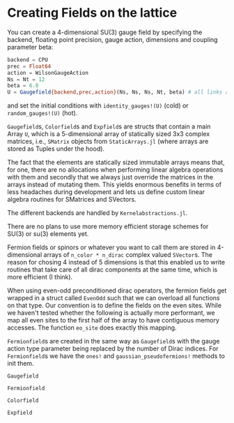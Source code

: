 # Creating Fields on the lattice

You can create a 4-dimensional SU(3) gauge field by specifying the backend, floating point
precision, gauge action, dimensions and coupling parameter beta:
```julia
backend = CPU
prec = Float64
action = WilsonGaugeAction
Ns = Nt = 12
beta = 6.0
U = Gaugefield{backend,prec,action}(Ns, Ns, Ns, Nt, beta) # all links are set to 0
```
and set the initial conditions with `identity_gauges!(U)` (cold) or
`random_gauges!(U)` (hot).

`Gaugefield`s, `Colorfield`s and `Expfield`s are structs that contain a main Array `U`,
which is a 5-dimensional array of statically sized 3x3 complex matrices, i.e., `SMatrix`
objects from `StaticArrays.jl` (where arrays are stored as Tuples under the hood).

The fact that the elements are statically sized immutable arrays means that, for one, there
are no allocations when performing linear algebra operations with them and secondly that we
always just override the matrices in the arrays instead of mutating them. This
yields enormous benefits in terms of less headaches during development and lets us define
custom linear algebra routines for SMatrices and SVectors.

The different backends are handled by `Kernelabstractions.jl`.

There are no plans to use more memory efficient storage schemes for SU(3) or su(3) elements
yet.

Fermion fields or spinors or whatever you want to call them are stored in 4-dimensional 
arrays of `n_color * n_dirac` complex valued `SVector`s. The reason for chosing 4 instead of
5 dimensions is that this enabled us to write routines that take care of all dirac
components at the same time, which is more efficient (I think).

When using even-odd preconditioned dirac operators, the fermion fields get wrapped in a
struct called `EvenOdd` such that we can overload all functions on that type. Our convention
is to define the fields on the even sites. While we haven't tested whether the following is
actually more performant, we map all even sites to the first half of the array to have
contiguous memory accesses. The function `eo_site` does exactly this mapping.

`Fermionfield`s are created in the same way as `Gaugefield`s with the gauge action type
parameter being replaced by the number of Dirac indices. For `Fermionfield`s we have the
`ones!` and `gaussian_pseudofermions!` methods to init them.

```@docs
Gaugefield
```

```@docs
Fermionfield
```

```@docs
Colorfield
```

```@docs
Expfield
```
